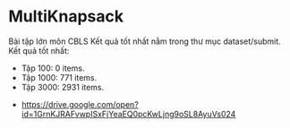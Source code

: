# MultiKnapsack
Bài tập lớn môn CBLS
Kết quả tốt nhất nằm trong thư mục dataset/submit.
Kết quả tốt nhất:
  - Tập 100: 0 items.
  - Tập 1000: 771 items.
  - Tập 3000: 2931 items.
+ https://drive.google.com/open?id=1GrnKJRAFvwpISxFjYeaEQ0pcKwLjng9oSL8AyuVs024
